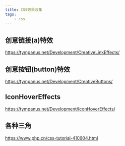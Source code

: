 ```yaml
---
title: CSS效果收集
tags:
    - css
---
```


## 创意链接(a)特效

<https://tympanus.net/Development/CreativeLinkEffects/>

## 创意按钮(button)特效

<https://tympanus.net/Development/CreativeButtons/>

## IconHoverEffects

<https://tympanus.net/Development/IconHoverEffects/>

## 各种三角

<https://www.php.cn/css-tutorial-410604.html>
